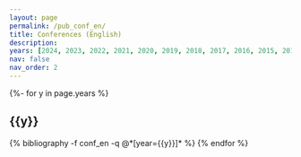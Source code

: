 ```yaml
---
layout: page
permalink: /pub_conf_en/
title: Conferences (English)
description:
years: [2024, 2023, 2022, 2021, 2020, 2019, 2018, 2017, 2016, 2015, 2014, 2013]
nav: false
nav_order: 2
---
```

<!-- _pages/publications.md -->
<div class="publications">

{%- for y in page.years %}
  <h2 class="year">{{y}}</h2>
  {% bibliography -f conf_en -q @*[year={{y}}]* %}
{% endfor %}

</div>
